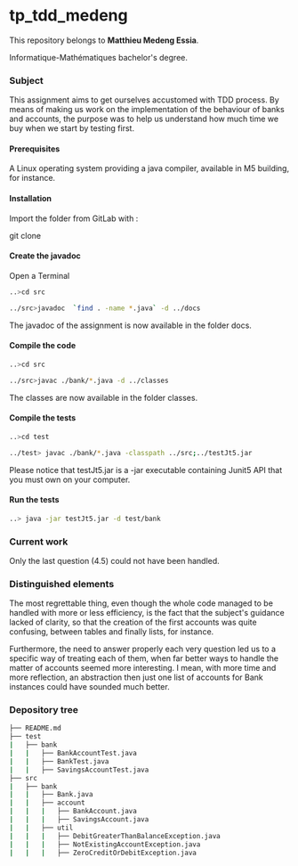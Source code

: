 # tp_tdd_medeng

This repository belongs to **Matthieu Medeng Essia**.

Informatique-Mathématiques bachelor's degree.

### Subject

This assignment aims to get ourselves accustomed with TDD process. By means of making us work on the implementation of the behaviour of banks and accounts, the purpose was to help us understand how much time we buy when we start by testing first.

#### Prerequisites

A Linux operating system providing a java compiler, available in M5 building, for instance. 

#### Installation

Import the folder from GitLab with :

git clone 

#### Create the javadoc
Open a Terminal

```bash
..>cd src
```

```bash
../src>javadoc  `find . -name *.java` -d ../docs
```

The javadoc of the assignment is now available in the folder docs.

#### Compile the code
```bash
..>cd src
```

```bash
../src>javac ./bank/*.java -d ../classes
```

The classes are now available in the folder classes.

#### Compile the tests

```bash
..>cd test
```

```bash
../test> javac ./bank/*.java -classpath ../src;../testJt5.jar
```

Please notice that testJt5.jar is a -jar executable containing Junit5 API that you must own on your computer.

#### Run the tests

```bash
..> java -jar testJt5.jar -d test/bank
```

### Current work

Only the last question (4.5) could not have been handled.


### Distinguished elements

The most regrettable thing, even though the whole code managed to be handled with more or less efficiency, is the fact that the subject's guidance lacked of clarity, so that the creation of the first accounts was quite confusing, between tables and finally lists, for instance. 

Furthermore, the need to answer properly each very question led us to a specific way of treating each of them, when far better ways to handle the matter of accounts seemed more interesting. I mean, with more time and more reflection, an abstraction then just one list of accounts for Bank instances could have sounded much better.


### Depository tree

```bash
├── README.md
├── test
|   ├── bank
|   |   ├── BankAccountTest.java
|   |   ├── BankTest.java
|   |   ├── SavingsAccountTest.java
├── src
|   ├── bank
|   |   ├── Bank.java
|   |   ├── account
|   |   |   ├── BankAccount.java
|   |   |   ├── SavingsAccount.java
|   |   ├── util
|   |   |   ├── DebitGreaterThanBalanceException.java
|   |   |   ├── NotExistingAccountException.java
|   |   |   ├── ZeroCreditOrDebitException.java
```

